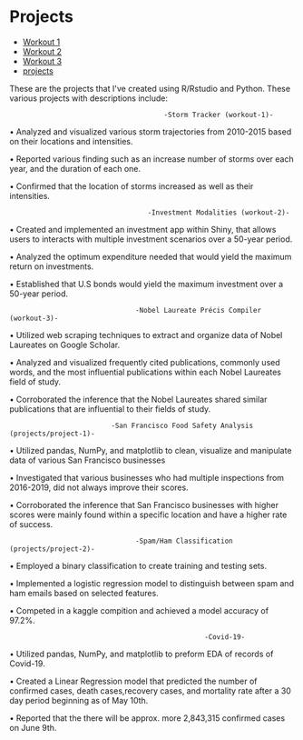 # Projects


- [Workout 1](workout-1)
- [Workout 2](workout-2)
- [Workout 3](workout-3)
- [projects](projects)

These are the projects that I've created using R/Rstudio and Python. These various projects with descriptions include:
      
                                          -Storm Tracker (workout-1)-


• Analyzed and visualized various storm trajectories from 2010-2015 based on their locations and intensities.

• Reported various finding such as an increase number of storms over each year, and the duration of each one.

• Confirmed that the location of storms increased as well as their intensities.

                                      -Investment Modalities (workout-2)-


• Created and implemented an investment app within Shiny, that allows users to interacts with multiple
investment scenarios over a 50-year period.

• Analyzed the optimum expenditure needed that would yield the maximum return on investments.

• Established that U.S bonds would yield the maximum investment over a 50-year period.

                                   -Nobel Laureate Précis Compiler (workout-3)-


• Utilized web scraping techniques to extract and organize data of Nobel Laureates on Google Scholar.

• Analyzed and visualized frequently cited publications, commonly used words, and the most influential
publications within each Nobel Laureates field of study.

• Corroborated the inference that the Nobel Laureates shared similar publications that are influential to their
fields of study.

                             -San Francisco Food Safety Analysis (projects/project-1)-


• Utilized pandas, NumPy, and matplotlib to clean, visualize and manipulate data of various San Francisco
businesses

• Investigated that various businesses who had multiple inspections from 2016-2019, did not always improve
their scores.

• Corroborated the inference that San Francisco businesses with higher scores were mainly found within a
specific location and have a higher rate of success.


                                   -Spam/Ham Classification (projects/project-2)-
                               
• Employed a binary classification to create training and testing sets.

• Implemented a logistic regression model to distinguish between spam and ham emails based on selected features.

• Competed in a kaggle compition and achieved a model accuracy of 97.2%.

                                                
                                                    -Covid-19-

• Utilized pandas, NumPy, and matplotlib to preform EDA of records of Covid-19.

• Created a Linear Regression model that predicted the number of confirmed cases, death cases,recovery cases, and mortality rate after a 30 day period beginning as of May 10th.

• Reported that the there will be approx. more 2,843,315 confirmed cases on June 9th.

